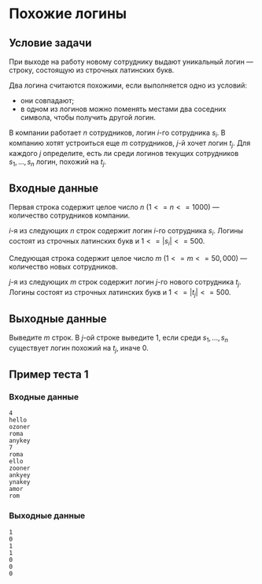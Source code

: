 # Похожие логины

## Условие задачи

При выходе на работу новому сотруднику выдают уникальный логин — строку, состоящую из строчных латинских букв.

Два логина считаются похожими, если выполняется одно из условий:

- они совпадают;
- в одном из логинов можно поменять местами два соседних символа, чтобы получить другой логин.

В компании работает $n$ сотрудников, логин $i$-го сотрудника $s_i$.
В компанию хотят устроиться еще $m$ сотрудников, $j$-й хочет логин $t_j$. 
Для каждого $j$ определите, есть ли среди логинов текущих сотрудников ${s_1, ..., s_n}$ логин, похожий на $t_j$.

## Входные данные

Первая строка содержит целое число $n$ ($1 <= n <= 1000$) — количество сотрудников компании.

$i$-я из следующих $n$ строк содержит логин $i$-го сотрудника $s_i$. Логины состоят из строчных латинских букв и $1 <= |s_i| <= 500$.

Следующая строка содержит целое число $m$ ($1 <= m <= 50,000$) — количество новых сотрудников.

$j$-я из следующих $m$ строк содержит логин $j$-го нового сотрудника $t_j$. Логины состоят из строчных латинских букв и $1 <= |t_j| <= 500$.

## Выходные данные

Выведите $m$ строк. В $j$-ой строке выведите 1, если среди ${s_1, ..., s_n}$ существует логин похожий на $t_j$, иначе $0$.

## Пример теста 1

### Входные данные

```
4
hello
ozoner
roma
anykey
7
roma
ello
zooner
ankyey
ynakey
amor
rom

```

### Выходные данные

```
1
0
1
1
0
0
0

```
